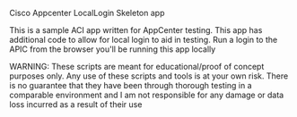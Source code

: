 Cisco Appcenter LocalLogin Skeleton app

This is a sample ACI app written for AppCenter testing.
This app has additional code to allow for local login to aid in testing.
Run a login to the APIC from the browser you'll be running this app locally

WARNING: These scripts are meant for educational/proof of concept purposes only. Any use of these scripts and tools is at your own risk. There is no guarantee that they have been through thorough testing in a comparable environment and I am not responsible for any damage or data loss incurred as a result of their use
